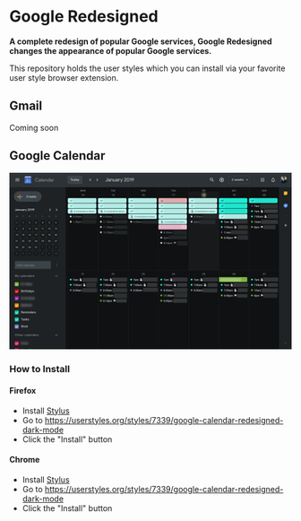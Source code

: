 # Google Redesigned

**A complete redesign of popular Google services, Google Redesigned changes the appearance of popular Google services.**

This repository holds the user styles which you can install via your favorite user style browser extension.

## Gmail

Coming soon

## Google Calendar

![Google Calendar Redesigned](calendar.png)

### How to Install

#### Firefox

- Install [Stylus](https://addons.mozilla.org/en-US/firefox/addon/styl-us/)
- Go to https://userstyles.org/styles/7339/google-calendar-redesigned-dark-mode
- Click the "Install" button

#### Chrome

- Install [Stylus](https://chrome.google.com/webstore/detail/stylus/clngdbkpkpeebahjckkjfobafhncgmne?hl=en)
- Go to https://userstyles.org/styles/7339/google-calendar-redesigned-dark-mode
- Click the "Install" button
